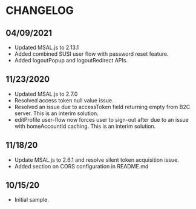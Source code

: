 # CHANGELOG

## 04/09/2021

* Updated MSAL.js to 2.13.1
* Added combined SUSI user flow with password reset feature.
* Added logoutPopup and logoutRedirect APIs.

## 11/23/2020

* Updated MSAL.js to 2.7.0
* Resolved access token null value issue.
* Resolved an issue due to accessToken field returning empty from B2C server. This is an interim solution.
* editProfile user-flow now forces user to sign-out after due to an issue with homeAccountId caching. This is an interim solution.

## 11/18/20

* Update MSAL.js to 2.6.1 and resolve silent token acquisition issue.
* Added section on CORS configuration in README.md

## 10/15/20

* Initial sample.
